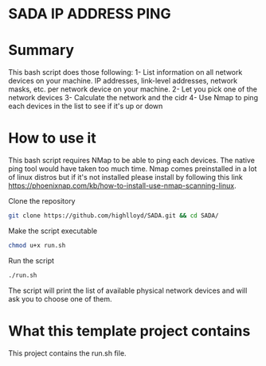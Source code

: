 # SADA IP ADDRESS PING
# Summary

This bash script does those following:
1- List information on all network devices on your machine. IP addresses, link-level addresses, network masks, etc. per network device on your machine.
2- Let you pick one of the network devices
3- Calculate the network and the cidr 
4- Use Nmap to ping each devices in the list to see if it's up or down

# How to use it

This bash script requires NMap to be able to ping each devices. The native ping tool would have taken too much time. Nmap comes preinstalled in a lot of linux distros but if it's not installed please install by following this link https://phoenixnap.com/kb/how-to-install-use-nmap-scanning-linux.

Clone the repository
```bash
git clone https://github.com/highlloyd/SADA.git && cd SADA/
```
Make the script executable
```bash
chmod u+x run.sh
```
Run the script
```bash
./run.sh
```
The script will print the list of available physical network devices and will ask you to choose one of them. 

# What this template project contains
This project contains the run.sh file.
